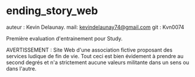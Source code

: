 # ending_story_web

auteur : Kevin Delaunay.
mail: kevindelaunay74@gmail.com
git : Kvn0074

Première evaluation d'entrainement pour Study.

  AVERTISSEMENT : Site Web d'une association fictive proposant des services ludique 
  de fin de vie. Tout ceci est bien évidement à prendre au second degrés et n'a
  strictement aucune valeurs militante dans un sens ou dans l'autre.
